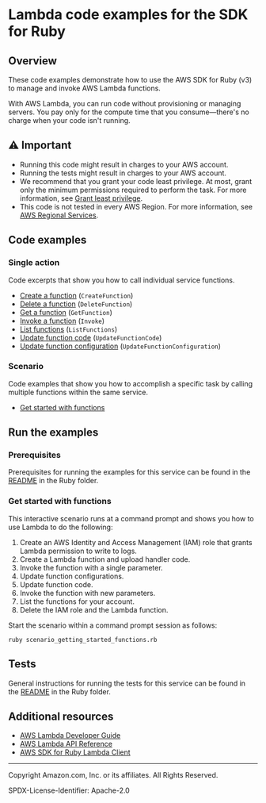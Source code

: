 # Lambda code examples for the SDK for Ruby

## Overview

These code examples demonstrate how to use the AWS SDK for Ruby (v3) to manage and invoke
AWS Lambda functions.

With AWS Lambda, you can run code without provisioning or managing servers. You pay only
for the compute time that you consume—there's no charge when your code isn't running.

## ⚠️ Important
* Running this code might result in charges to your AWS account.
* Running the tests might result in charges to your AWS account.
* We recommend that you grant your code least privilege. At most, grant only the minimum 
permissions required to perform the task. For more information, see 
[Grant least privilege](https://docs.aws.amazon.com/IAM/latest/UserGuide/best-practices.html#grant-least-privilege).
* This code is not tested in every AWS Region. For more information, see
[AWS Regional Services](https://aws.amazon.com/about-aws/global-infrastructure/regional-product-services).

## Code examples

### Single action
Code excerpts that show you how to call individual service functions.

* [Create a function](lambda_basics.rb)
  (`CreateFunction`)
* [Delete a function](lambda_basics.rb)
  (`DeleteFunction`)
* [Get a function](lambda_basics.rb)
  (`GetFunction`)
* [Invoke a function](lambda_basics.rb)
  (`Invoke`)
* [List functions](lambda_basics.rb)
  (`ListFunctions`)
* [Update function code](lambda_basics.rb)
  (`UpdateFunctionCode`)
* [Update function configuration](lambda_basics.rb)
  (`UpdateFunctionConfiguration`)

### Scenario
Code examples that show you how to accomplish a specific task by calling multiple functions within the same service.

* [Get started with functions](scenario_getting_started_functions.rb)

## Run the examples

### Prerequisites

Prerequisites for running the examples for this service can be found in the
[README](../../README.md#Prerequisites) in the Ruby folder.

### Get started with functions

This interactive scenario runs at a command prompt and shows you how to use
Lambda to do the following:

1. Create an AWS Identity and Access Management (IAM) role that grants Lambda
   permission to write to logs.
2. Create a Lambda function and upload handler code.
3. Invoke the function with a single parameter.
4. Update function configurations.
5. Update function code.
6. Invoke the function with new parameters.
7. List the functions for your account.
8. Delete the IAM role and the Lambda function.

Start the scenario within a command prompt session as follows:

```
ruby scenario_getting_started_functions.rb
```

## Tests

General instructions for running the tests for this service can be found in the
[README](../../README.md#Tests) in the Ruby folder.

## Additional resources
* [AWS Lambda Developer Guide](https://docs.aws.amazon.com/lambda/latest/dg/welcome.html)
* [AWS Lambda API Reference](https://docs.aws.amazon.com/lambda/latest/dg/API_Reference.html)
* [AWS SDK for Ruby Lambda Client](https://docs.aws.amazon.com/sdk-for-ruby/v3/api/Aws/Lambda/Client.html)

---

Copyright Amazon.com, Inc. or its affiliates. All Rights Reserved.

SPDX-License-Identifier: Apache-2.0
